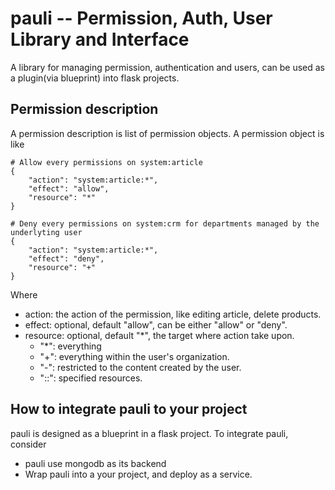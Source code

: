 # pauli -- Permission, Auth, User Library and Interface

A library for managing permission, authentication and users, can be used as a plugin(via blueprint) into flask projects.

## Permission description

A permission description is list of permission objects. A permission object is like

```
# Allow every permissions on system:article
{
    "action": "system:article:*",
    "effect": "allow",
    "resource": "*"
}

# Deny every permissions on system:crm for departments managed by the underlyting user
{
    "action": "system:article:*",
    "effect": "deny",
    "resource": "+"
}
```


Where 

- action: the action of the permission, like editing article, delete products.
- effect: optional, default "allow", can be either "allow" or "deny".
- resource: optional, default "*", the target where action take upon.
    - "*": everything
    - "+": everything within the user's organization.
    - "-": restricted to the content created by the user.
    - "<DOMAIN>:<APP>:<RESOURCE>": specified resources.


## How to integrate pauli to your project

pauli is designed as a blueprint in a flask project. To integrate pauli, consider

- pauli use mongodb as its backend
- Wrap pauli into a your project, and deploy as a service.
